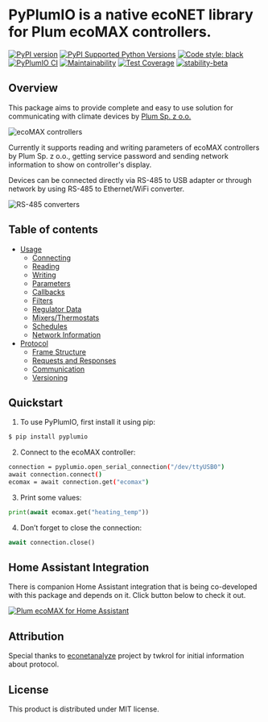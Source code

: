 # PyPlumIO is a native ecoNET library for Plum ecoMAX controllers.
[![PyPI version](https://badge.fury.io/py/PyPlumIO.svg)](https://badge.fury.io/py/PyPlumIO)
[![PyPI Supported Python Versions](https://img.shields.io/pypi/pyversions/pyplumio.svg)](https://pypi.python.org/pypi/pyplumio/)
[![Code style: black](https://img.shields.io/badge/code%20style-black-000000.svg)](https://github.com/psf/black)
[![PyPlumIO CI](https://github.com/denpamusic/PyPlumIO/actions/workflows/ci.yml/badge.svg)](https://github.com/denpamusic/PyPlumIO/actions/workflows/ci.yml)
[![Maintainability](https://api.codeclimate.com/v1/badges/9f275fbc50fe9082a909/maintainability)](https://codeclimate.com/github/denpamusic/PyPlumIO/maintainability)
[![Test Coverage](https://api.codeclimate.com/v1/badges/9f275fbc50fe9082a909/test_coverage)](https://codeclimate.com/github/denpamusic/PyPlumIO/test_coverage)
[![stability-beta](https://img.shields.io/badge/stability-beta-33bbff.svg)](https://guidelines.denpa.pro/stability#beta)

## Overview
This package aims to provide complete and easy to use solution for communicating with climate devices by [Plum Sp. z o.o.](https://www.plum.pl/)

![ecoMAX controllers](https://raw.githubusercontent.com/denpamusic/PyPlumIO/main/images/ecomax.png)

Currently it supports reading and writing parameters of ecoMAX controllers by Plum Sp. z o.o., getting service password and sending network information to show on controller's display.

Devices can be connected directly via RS-485 to USB adapter or through network by using RS-485 to Ethernet/WiFi converter.

![RS-485 converters](https://raw.githubusercontent.com/denpamusic/PyPlumIO/main/images/rs485.png)

## Table of contents
- [Usage](https://pyplumio.denpa.pro/usage.html)
  - [Connecting](https://pyplumio.denpa.pro/usage.html#connecting)
  - [Reading](https://pyplumio.denpa.pro/usage.html#reading)
  - [Writing](https://pyplumio.denpa.pro/usage.html#writing)
  - [Parameters](https://pyplumio.denpa.pro/usage.html#parameters)
  - [Callbacks](https://pyplumio.denpa.pro/usage.html#callbacks)
  - [Filters](https://pyplumio.denpa.pro/usage.html#filters)
  - [Regulator Data](https://pyplumio.denpa.pro/usage.html#regulator-data)
  - [Mixers/Thermostats](https://pyplumio.denpa.pro/usage.html#mixers-thermostats)
  - [Schedules](https://pyplumio.denpa.pro/usage.html#schedules)
  - [Network Information](https://pyplumio.denpa.pro/usage.html#network-information)
- [Protocol](https://pyplumio.denpa.pro/protocol.html)
  - [Frame Structure](https://pyplumio.denpa.pro/protocol.html#frame-structure)
  - [Requests and Responses](https://pyplumio.denpa.pro/protocol.html#requests-and-responses)
  - [Communication](https://pyplumio.denpa.pro/protocol.html#communication)
  - [Versioning](https://pyplumio.denpa.pro/protocol.html#versioning)


## Quickstart

1. To use PyPlumIO, first install it using pip:

```bash
$ pip install pyplumio
```

2. Connect to the ecoMAX controller:

```sh
connection = pyplumio.open_serial_connection("/dev/ttyUSB0")
await connection.connect()
ecomax = await connection.get("ecomax")
```

3. Print some values:
```python
print(await ecomax.get("heating_temp"))
```

4. Don’t forget to close the connection:
```python
await connection.close()
```

## Home Assistant Integration
There is companion Home Assistant integration that is being co-developed with this package and depends on it. Click button below to check it out.

[![Plum ecoMAX for Home Assistant](https://img.shields.io/badge/Plum%20ecoMAX%20for%20Home%20Assistant-41bdf5)](https://github.com/denpamusic/homeassistant-plum-ecomax)

## Attribution
Special thanks to [econetanalyze](https://github.com/twkrol/econetanalyze) project by twkrol for initial information about protocol.

## License
This product is distributed under MIT license.

